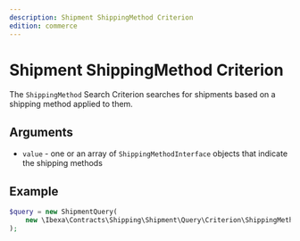 ```yaml
---
description: Shipment ShippingMethod Criterion
edition: commerce
---
```


# Shipment ShippingMethod Criterion

The `ShippingMethod` Search Criterion searches for shipments based on a shipping method applied to them.

## Arguments

- `value` - one or an array of `ShippingMethodInterface` objects that indicate the shipping methods

## Example

``` php
$query = new ShipmentQuery( 
    new \Ibexa\Contracts\Shipping\Shipment\Query\Criterion\ShippingMethod($shippingMethod)
);
```
